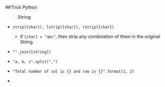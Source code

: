 ##Trick Python

> **String**

* ```strip([char]), lstrip([char]), rstrip([char])```
	* if ```[char] = "abc"```, then strip any combination of them in the original String.

* ```"".join([string])```
* ```"a, b, c".split(",")```
* ```"Total number of col is {} and row is {}".format(1, 2)```
* 
